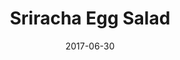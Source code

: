 ---
layout: recipe
title:  "Sriracha Egg Salad"
image: sriracha-egg-salad.jpg
imagecredit:
date: 2017-06-30

authorName: Beth M.
authorURL: 
sourceName: Budget Bytes
sourceURL: https://www.budgetbytes.com/2017/03/sriracha-egg-salad/
category: snack
cuisine: american
tags:
  - sandwich
yield: 4
prepTime: 10
cookTime: 20

ingredients:
- 8 large eggs
- 1/2 cup mayonnaise
- 2 Tbsp sriracha
- 1/4 tsp salt
- 1/2 tsp lemon juice
- Freshly cracked pepper
- 2 green onions

directions:
- Place the eggs in a large sauce pot and add enough water to cover them by one inch.
- Place a lid on the pot and bring to a boil over high heat.
- Once it reaches a full rolling boil, turn off the heat and let it sit with the lid in place for 15 minutes.
- After 15 minutes transfer the eggs to an ice water bath to stop the cooking process.
- Let the eggs sit in the ice water for 5-10 minutes before peeling.
- While the eggs are cooking, prepare the dressing: Combine the mayonnaise, sriracha, salt, lemon juice, and some freshly cracked pepper in a bowl.
- Finally, slice the green onions and peel the eggs.
- Coarsely chop the eggs.
- Place them in a large bowl with the sliced green onions, and pour the dressing over top.
- Stir to combine.
- Serve or refrigerate until ready to serve.

---